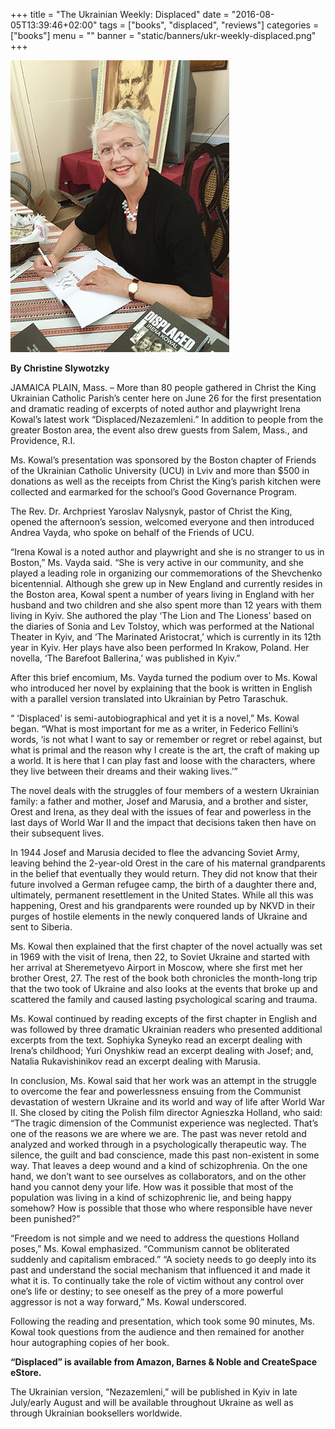 +++
title = "The Ukrainian Weekly: Displaced"
date = "2016-08-05T13:39:46+02:00"
tags = ["books", "displaced", "reviews"]
categories = ["books"]
menu = ""
banner = "static/banners/ukr-weekly-displaced.png"
+++

![Irena Kowal autographs a copy of her new novel, “Displaced.”](static/smalls/IMG_2472-1.jpg)

**By Christine Slywotzky**

JAMAICA PLAIN, Mass. – More than 80 people gathered in Christ the King Ukrainian Catholic Parish’s center here on June 26 for the first presentation and dramatic reading of excerpts of noted author and playwright Irena Kowal’s latest work “Displaced/Nezazemleni.” In addition to people from the greater Boston area, the event also drew guests from Salem, Mass., and Providence, R.I.

Ms. Kowal’s presentation was sponsored by the Boston chapter of Friends of the Ukrainian Catholic University (UCU) in Lviv and more than $500 in donations as well as the receipts from Christ the King’s parish kitchen were collected and earmarked for the school’s Good Governance Program.

The Rev. Dr. Archpriest Yaroslav Nalysnyk, pastor of Christ the King, opened the afternoon’s session, welcomed everyone and then introduced Andrea Vayda, who spoke on behalf of the Friends of UCU.

“Irena Kowal is a noted author and playwright and she is no stranger to us in Boston,” Ms. Vayda said. “She is very active in our community, and she played a leading role in organizing our commemorations of the Shevchenko bicentennial. Although she grew up in New England and currently resides in the Boston area, Kowal spent a number of years living in England with her husband and two children and she also spent more than 12 years with them living in Kyiv. She authored the play ‘The Lion and The Lioness’ based on the diaries of Sonia and Lev Tolstoy, which was performed at the National Theater in Kyiv, and ‘The Marinated Aristocrat,’ which is currently in its 12th year in Kyiv. Her plays have also been performed In Krakow, Poland. Her novella, ‘The Barefoot Ballerina,’ was published in Kyiv.”

After this brief encomium, Ms. Vayda turned the podium over to Ms. Kowal who introduced her novel by explaining that the book is written in English with a parallel version translated into Ukrainian by Petro Taraschuk.

“ ‘Displaced’ is semi-autobiographical and yet it is a novel,” Ms. Kowal began. “What is most important for me as a writer, in Federico Fellini’s words, ‘is not what I want to say or remember or regret or rebel against, but what is primal and the reason why I create is the art, the craft of making up a world. It is here that I can play fast and loose with the characters, where they live between their dreams and their waking lives.’”

The novel deals with the struggles of four members of a western Ukrainian family: a father and mother, Josef and Marusia, and a brother and sister, Orest and Irena, as they deal with the issues of fear and powerless in the last days of World War II and the impact that decisions taken then have on their subsequent lives.

In 1944 Josef and Marusia decided to flee the advancing Soviet Army, leaving behind the 2-year-old Orest in the care of his maternal grandparents in the belief that eventually they would return. They did not know that their future involved a German refugee camp, the birth of a daughter there and, ultimately, permanent resettlement in the United States. While all this was happening, Orest and his grandparents were rounded up by NKVD in their purges of hostile elements in the newly conquered lands of Ukraine and sent to Siberia.

Ms. Kowal then explained that the first chapter of the novel actually was set in 1969 with the visit of Irena, then 22, to Soviet Ukraine and started with her arrival at Sheremetyevo Airport in Moscow, where she first met her brother Orest, 27. The rest of the book both chronicles the month-long trip that the two took of Ukraine and also looks at the events that broke up and scattered the family and caused lasting psychological scaring and trauma.

Ms. Kowal continued by reading excepts of the first chapter in English and was followed by three dramatic Ukrainian readers who presented additional excerpts from the text. Sophiyka Syneyko read an excerpt dealing with Irena’s childhood; Yuri Onyshkiw read an excerpt dealing with Josef; and, Natalia Rukavishinikov read an excerpt dealing with Marusia.

In conclusion, Ms. Kowal said that her work was an attempt in the struggle to overcome the fear and powerlessness ensuing from the Communist devastation of western Ukraine and its world and way of life after World War II. She closed by citing the Polish film director Agnieszka Holland, who said: “The tragic dimension of the Communist experience was neglected. That’s one of the reasons we are where we are. The past was never retold and analyzed and worked through in a psychologically therapeutic way. The silence, the guilt and bad conscience, made this past non-existent in some way. That leaves a deep wound and a kind of schizophrenia. On the one hand, we don’t want to see ourselves as collaborators, and on the other hand you cannot deny your life. How was it possible that most of the population was living in a kind of schizophrenic lie, and being happy somehow? How is possible that those who where responsible have never been punished?”

“Freedom is not simple and we need to address the questions Holland poses,” Ms. Kowal emphasized. “Communism cannot be obliterated suddenly and capitalism embraced.”
“A society needs to go deeply into its past and understand the social mechanism that influenced it and made it what it is. To continually take the role of victim without any control over one’s life or destiny; to see oneself as the prey of a more powerful aggressor is not a way forward,” Ms. Kowal underscored.

Following the reading and presentation, which took some 90 minutes, Ms. Kowal took questions from the audience and then remained for another hour autographing copies of her book.

**“Displaced” is available from Amazon, Barnes & Noble and CreateSpace eStore.**

The Ukrainian version, “Nezazemleni,” will be published in Kyiv in late July/early August and will be available throughout Ukraine as well as through Ukrainian booksellers worldwide.
